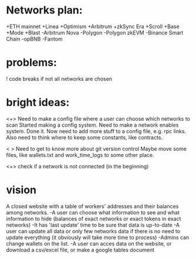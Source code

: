 # Networks plan:
+ETH mainnet
+Linea
+Optimism
+Arbitrum
+zkSync Era
+Scroll
+Base
+Mode
+Blast
-Arbitrum Nova
-Polygon
-Polygon zkEVM
-Binance Smart Chain
-opBNB
-Fantom

# problems:
! code breaks if not all networks are chosen

# bright ideas:
<+> Need to make a config file where a user can choose which networks to scan
Started making a config system. Need to make a network enables system. Done it.
Now need to add more stuff to a config file, e.g. rpc links.
Also need to think where to keep some constants, like contracts.

< > Need to get to know more about git version control
Maybe move some files, like wallets.txt and work_time_logs to some other place.

<+> check if a network is not connected (in the beginning)


# vision
A closed website with a table of workers' addresses and their balances among networks.
-A user can choose what information to see and what information to hide (balances of exact networks or exact tokens in exact networks)
-It has 'last update' time to be sure that data is up-to-date
-A user can update all data or only few networks data if there is no need to update everything (it obviously will take more time to process)
-Admins can change wallets on the list.
-A user can acces data on the website, or download a csv/excel file, or make a google tables document